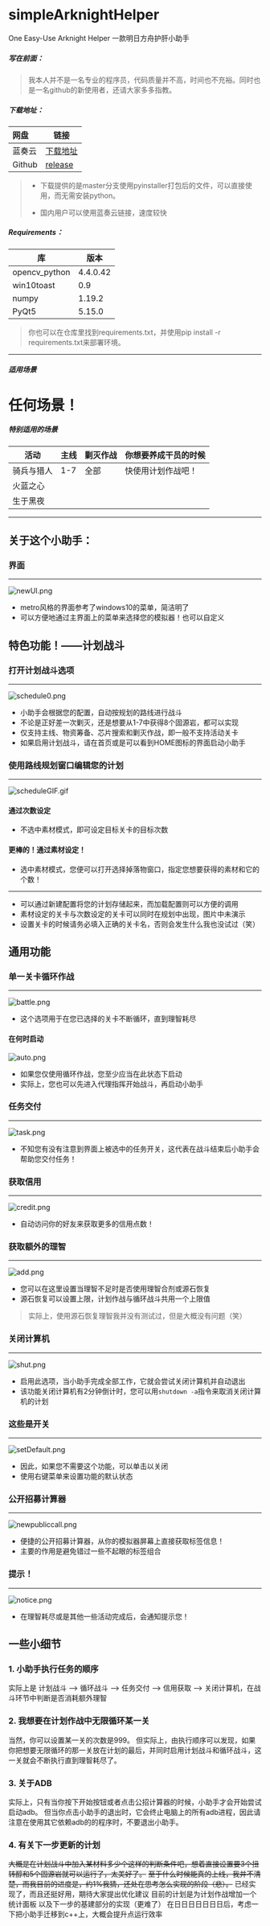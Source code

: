 # simpleArknightHelper
One Easy-Use Arknight Helper	一款明日方舟护肝小助手



##### 写在前面：

> 我本人并不是一名专业的程序员，代码质量并不高，时间也不充裕。同时也是一名github的新使用者，还请大家多多指教。



##### 下载地址：

| 网盘   | 链接                                          |
| :----- | --------------------------------------------- |
| 蓝奏云 | [下载地址](https://www.lanzous.com/b0d1w6v7g) |
|Github|[release](https://github.com/MangetsuC/arkHelper/releases)|
> * 下载提供的是master分支使用pyinstaller打包后的文件，可以直接使用，而无需安装python。
>
> * 国内用户可以使用蓝奏云链接，速度较快



##### **Requirements**：

| 库         | 版本  |
| ---------- | ----- |
| opencv_python | 4.4.0.42 |
| win10toast | 0.9   |
| numpy | 1.19.2 |
|PyQt5|5.15.0|

> 你也可以在仓库里找到requirements.txt，并使用pip install -r requirements.txt来部署环境。
***
##### 适用场景
# 任何场景！

##### 特别适用的场景
|活动|主线|剿灭作战|你想要养成干员的时候|
|----|----|----|----|
|骑兵与猎人|1-7|全部|快使用计划作战吧！|
|火蓝之心||||
|生于黑夜||||
***
## 关于这个小助手：

### 界面
***
![newUI.png](https://i.loli.net/2020/08/15/7kVP6Jc34GHzBsK.png)
* metro风格的界面参考了windows10的菜单，简洁明了  
* 可以方便地通过主界面上的菜单来选择您的模拟器！也可以自定义  
## 特色功能！——计划战斗
### 打开计划战斗选项
***
![schedule0.png](https://i.loli.net/2020/08/15/2QEaXCMcALoW41G.png)
* 小助手会根据您的配置，自动按规划的路线进行战斗
* 不论是正好差一次剿灭，还是想要从1-7中获得8个固源岩，都可以实现
* 仅支持主线、物资筹备、芯片搜索和剿灭作战，即一般不支持活动关卡
* 如果启用计划战斗，请在首页或是可以看到HOME图标的界面启动小助手
### 使用路线规划窗口编辑您的计划
***
![scheduleGIF.gif](https://i.loli.net/2020/08/17/cDr89tUMjqWfNYb.gif)
#### 通过次数设定
* 不选中素材模式，即可设定目标关卡的目标次数
#### 更棒的！通过素材设定！
* 选中素材模式，您便可以打开选择掉落物窗口，指定您想要获得的素材和它的个数！
***
* 可以通过新建配置将您的计划存储起来，而加载配置则可以方便的调用
* 素材设定的关卡与次数设定的关卡可以同时在规划中出现，图片中未演示
* 设置关卡的时候请务必填入正确的关卡名，否则会发生什么我也没试过（笑）
## 通用功能
### 单一关卡循环作战
***
![battle.png](https://i.loli.net/2020/08/15/WzCLcKe9EkyNMtS.png)
* 这个选项用于在您已选择的关卡不断循环，直到理智耗尽
#### 在何时启动
![auto.png](https://i.loli.net/2020/05/04/NbRDLEm437xFXWQ.png)
* 如果您仅使用循环作战，您至少应当在此状态下启动
* 实际上，您也可以先进入代理指挥开始战斗，再启动小助手
### 任务交付
***
![task.png](https://i.loli.net/2020/08/15/UYcVFzhCMbjSlk1.png)
* 不知您有没有注意到界面上被选中的任务开关，这代表在战斗结束后小助手会帮助您交付任务！
### 获取信用
***
![credit.png](https://i.loli.net/2020/08/15/mbayH2cWN4jl1eC.png)
* 自动访问你的好友来获取更多的信用点数！
### 获取额外的理智
***
![add.png](https://i.loli.net/2020/08/15/SlLdyjhxZDWEOC5.png)
* 您可以在这里设置当理智不足时是否使用理智合剂或源石恢复
* 源石恢复可以设置上限，计划作战与循环战斗共用一个上限值
> 实际上，使用源石恢复理智我并没有测试过，但是大概没有问题（笑）
### 关闭计算机
***
![shut.png](https://i.loli.net/2020/08/15/ZrvBLimK5W8tXya.png)
* 启用此选项，当小助手完成全部工作，它就会尝试关闭计算机并自动退出
* 该功能关闭计算机有2分钟倒计时，您可以用`shutdown -a`指令来取消关闭计算机的计划
### 这些是开关
***
![setDefault.png](https://i.loli.net/2020/08/15/T9CavxGuVpzDRoE.png)
* 因此，如果您不需要这个功能，可以单击以关闭
* 使用右键菜单来设置功能的默认状态
### 公开招募计算器
***
![newpubliccall.png](https://i.loli.net/2020/09/09/ObiQnSyNGCxKXjA.png)
* 便捷的公开招募计算器，从你的模拟器屏幕上直接获取标签信息！
* 主要的作用是避免错过一些不起眼的标签组合
### 提示！
***
![notice.png](https://i.loli.net/2020/05/04/bEJzCVqj37ADLmk.png)
* 在理智耗尽或是其他一些活动完成后，会通知提示您！
## 一些小细节
### 1. 小助手执行任务的顺序
实际上是 计划战斗 ⟶ 循环战斗 ⟶ 任务交付 ⟶ 信用获取 ⟶ 关闭计算机，在战斗环节中判断是否消耗额外理智
### 2. 我想要在计划作战中无限循环某一关
当然，你可以设置某一关的次数是999。
但实际上，由执行顺序可以发现，如果你把想要无限循环的那一关放在计划的最后，并同时启用计划战斗和循环战斗，这一关就会不断执行直到理智耗尽了。
### 3. 关于ADB
实际上，只有当你按下开始按钮或者点击公招计算器的时候，小助手才会开始尝试启动adb。
但当你点击小助手的退出时，它会终止电脑上的所有adb进程，因此请注意在使用其它依赖adb的的程序时，不要退出小助手。

### 4. 有关下一步更新的计划
~~大概是在计划战斗中加入某材料多少个这样的判断条件吧，想着直接设置要3个扭转醇和5个固源岩就可以运行了，太美好了。~~
~~至于什么时候能真的上线，我并不清楚，而我目前的进度是，约1%我猜，还处在思考怎么实现的阶段（悲）。~~
已经实现了，而且还挺好用，期待大家提出优化建议
目前的计划是为计划作战增加一个统计面板
以及下一步的基建部分的实现（更难了）
在日日日日日日日后，考虑一下把小助手迁移到c++上，大概会提升点运行效率